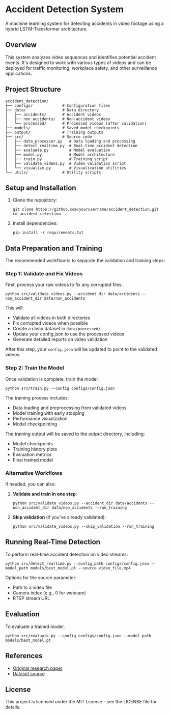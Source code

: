 # Accident Detection System

A machine learning system for detecting accidents in video footage using a hybrid LSTM-Transformer architecture.

## Overview

This system analyzes video sequences and identifies potential accident events. It's designed to work with various types of videos and can be deployed for traffic monitoring, workplace safety, and other surveillance applications.

## Project Structure

```
accident_detection/
├── configs/             # Configuration files
├── data/                # Data directory
│   ├── accidents/       # Accident videos
│   ├── non_accidents/   # Non-accident videos
│   └── processed/       # Processed videos (after validation)
├── models/              # Saved model checkpoints
├── output/              # Training outputs
├── src/                 # Source code
│   ├── data_processor.py   # Data loading and processing
│   ├── detect_realtime.py  # Real-time accident detection
│   ├── evaluate.py         # Model evaluation
│   ├── model.py            # Model architecture
│   ├── train.py            # Training script
│   ├── validate_videos.py  # Video validation script
│   └── visualize.py        # Visualization utilities
└── utils/               # Utility scripts
```

## Setup and Installation

1. Clone the repository:
   ```
   git clone https://github.com/yourusername/accident_detection.git
   cd accident_detection
   ```

2. Install dependencies:
   ```
   pip install -r requirements.txt
   ```

## Data Preparation and Training

The recommended workflow is to separate the validation and training steps:

### Step 1: Validate and Fix Videos

First, process your raw videos to fix any corrupted files:

```
python src/validate_videos.py --accident_dir data/accidents --non_accident_dir data/non_accidents
```

This will:
- Validate all videos in both directories
- Fix corrupted videos when possible
- Create a clean dataset in `data/processed/`
- Update your config.json to use the processed videos
- Generate detailed reports on video validation

After this step, your `config.json` will be updated to point to the validated videos.

### Step 2: Train the Model

Once validation is complete, train the model:

```
python src/train.py --config configs/config.json
```

The training process includes:
- Data loading and preprocessing from validated videos
- Model training with early stopping
- Performance visualization
- Model checkpointing

The training output will be saved to the output directory, including:
- Model checkpoints
- Training history plots
- Evaluation metrics
- Final trained model

### Alternative Workflows

If needed, you can also:

1. **Validate and train in one step**:
   ```
   python src/validate_videos.py --accident_dir data/accidents --non_accident_dir data/non_accidents --run_training
   ```
   
2. **Skip validation** (if you've already validated):
   ```
   python src/validate_videos.py --skip_validation --run_training
   ```

## Running Real-Time Detection

To perform real-time accident detection on video streams:

```
python src/detect_realtime.py --config_path configs/config.json --model_path models/best_model.pt --source video_file.mp4
```

Options for the source parameter:
- Path to a video file
- Camera index (e.g., 0 for webcam)
- RTSP stream URL

## Evaluation

To evaluate a trained model:

```
python src/evaluate.py --config configs/config.json --model_path models/best_model.pt
```

## References

- [Original research paper](https://example.com/paper-url)
- [Dataset source](https://example.com/dataset-url)

## License

This project is licensed under the MIT License - see the LICENSE file for details. 